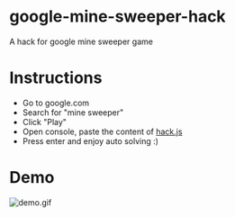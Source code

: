 # google-mine-sweeper-hack

A hack for google mine sweeper game

# Instructions

- Go to google.com
- Search for "mine sweeper"
- Click "Play"
- Open console, paste the content of [hack.js](hack.js)
- Press enter and enjoy auto solving :)

# Demo

![demo.gif](demo.gif)
